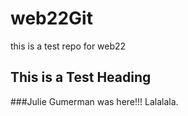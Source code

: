 # web22Git
this is a test repo for web22

## This is a Test Heading 


###Julie Gumerman was here!!! Lalalala.